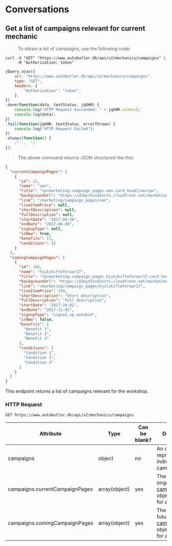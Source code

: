 # Conversations

## Get a list of campaigns relevant for current mechanic

> To obtain a list of campaigns, use the following code:

```shell
curl -X "GET" "https://www.autobutler.dk/api/v2/mechanics/campaigns" \
     -H "Authorization: token"
```

```javascript
jQuery.ajax({
    url: "https://www.autobutler.dk/api/v2/mechanics/campaigns",
    type: "GET",
    headers: {
        "Authorization": "token",
    },
})
.done(function(data, textStatus, jqXHR) {
    console.log("HTTP Request Succeeded: " + jqXHR.status);
    console.log(data);
})
.fail(function(jqXHR, textStatus, errorThrown) {
    console.log("HTTP Request Failed");
})
.always(function() {
    /* ... */
});

```

> The above command returns JSON structured like this:

```json
{
  "currentCampaignPages": [
    {
      "id": 12,
      "name": "ven",
      "title": "<p>marketing.campaign_pages.ven.card_headline</p>",
      "backgroundUrl": "https://d2bythind2nctn.cloudfront.net/marketing/campaign_pages/12/bg_default_original.jpg",
      "link": "/marketing/campaign_pages/ven",
      "lineItemPrice": null,
      "shortDescription": null,
      "fullDescription": null,
      "startDate": "2017-04-28",
      "endDate": "2017-06-09",
      "signupType": null,
      "isNew": true,
      "benefits": [],
      "conditions": []
    }
  ],
  "comingCampaignPages": [
    {
      "id": 106,
      "name": "hjulskifteforaar17",
      "title": "<p>marketing.campaign_pages.hjulskifteforaar17.card_headline</p>",
      "backgroundUrl": "https://d2bythind2nctn.cloudfront.net/marketing/campaign_pages/106/Landingpage_tyre_bg2_original.jpg",
      "link": "/marketing/campaign_pages/hjulskifteforaar17",
      "lineItemPrice": 249,
      "shortDescription": "Short description",
      "fullDescription": "Full description",
      "startDate": "2017-10-01",
      "endDate": "2017-11-01",
      "signupType": "signed_up_autobid",
      "isNew": false,
      "benefits": [
        "Benefit 1",
        "Benefit 2",
        "Benefit 3"
      ],
      "conditions": [
        "Condition 1",
        "Condition 2",
        "Condition 3"
      ]
    }
  ]
}
```

This endpoint returns a list of campaigns relevant for the workshop.

### HTTP Request

`GET https://www.autobutler.dk/api/v2/mechanics/campaigns`


Attribute                                                            | Type          | Can be blank? | Description
-------------------------------------------------------------------- | ------------- | ------------- | ----------------------------------------------------------------------------------------------------
campaigns                                                            | object        | no            | An object representing the individual campaigns
campaigns.currentCampaignPages                                       | array(object) | yes           | The array of ongoing <a href="#campaigndetails">campaignDetails</a> objects, relevant for a mechanic
campaigns.comingCampaignPages                                        | array(object) | yes           | The array of future <a href="#campaigndetails">campaignDetails</a> objects, relevant for a mechanic
